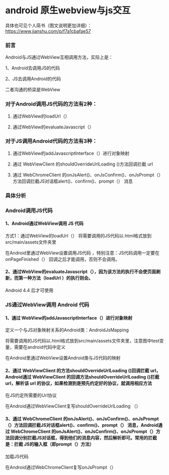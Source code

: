 # android 原生webview与js交互
具体也可见个人简书（图文说明更加详细）：https://www.jianshu.com/p/f7a1cbafae57


### 前言

Android与JS通过WebView互相调用方法，实际上是：

1、Android去调用JS的代码

2、JS去调用Android的代码

二者沟通的桥梁是WebView



### 对于Android调用JS代码的方法有2种： 

1. 通过WebView的loadUrl（） 

2. 通过WebView的evaluateJavascript（）

### 对于JS调用Android代码的方法有3种： 

1. 通过WebView的addJavascriptInterface（）进行对象映射 

2. 通过 WebViewClient 的shouldOverrideUrlLoading ()方法回调拦截 url 

3. 通过 WebChromeClient 的onJsAlert()、onJsConfirm()、onJsPrompt（）方法回调拦截JS对话框alert()、confirm()、prompt（） 消息



### 具体分析

### Android调用JS代码

#### 1、Android通过WebView调用 JS 代码
方式1：通过WebView的loadUrl（）
将需要调用的JS代码以.html格式放到src/main/assets文件夹里

在Android里通过WebView设置调用JS代码 ，特别注意：JS代码调用一定要在 onPageFinished（） 回调之后才能调用，否则不会调用。


#### 2、通过WebView的evaluateJavascript（），因为该方法的执行不会使页面刷新，而第一种方法（loadUrl ）的执行则会。
Android 4.4 后才可使用



### JS通过WebView调用 Android 代码
#### 1、通过 WebView的addJavascriptInterface（）进行对象映射
定义一个与JS对象映射关系的Android类：AndroidJsMapping

将需要调用的JS代码以.html格式放到src/main/assets文件夹里，注意图中test变量，需要在android代码中定义

在Android里通过WebView设置Android类与JS代码的映射

#### 2、通过 WebViewClient 的方法shouldOverrideUrlLoading ()回调拦截 url，Android通过 WebViewClient 的回调方法shouldOverrideUrlLoading ()拦截 url，解析该 url 的协议，如果检测到是预先约定好的协议，就调用相应方法 
在JS约定所需要的Url协议 

在Android通过WebViewClient复写shouldOverrideUrlLoading （）


#### 3、通过 WebChromeClient 的onJsAlert()、onJsConfirm()、onJsPrompt（）方法回调拦截JS对话框alert()、confirm()、prompt（） 消息，Android通过 WebChromeClient 的onJsAlert()、onJsConfirm()、onJsPrompt（）方法回调分别拦截JS对话框，得到他们的消息内容，然后解析即可。常用的拦截是：拦截 JS的输入框（即prompt（）方法）
加载JS代码

在Android通过WebChromeClient复写onJsPrompt（）






